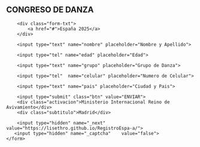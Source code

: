 <!DOCTYPE html>
<html lang="en">
<head>
    <meta charset="UTF-8">
    <meta http-equiv="X-UA-Compatible" content="IE=edge"> 
    <meta name="viewport" content="width=device-width, initial-scale=1.0">
    <title>Formulario</title>
    <link rel="stylesheet" href="style.css">
</head>
<body>
    <form action="https://formsubmit.co/carmenreyes1775@gmail.com" method="POST" autocomplete="off">
        <h2>CONGRESO DE DANZA</h2>

        <div class="form-txt">
            <a href="#">España 2025</a>
        </div>

        <input type="text" name="nombre" placeholder="Nombre y Apellido">

        <input type="tel" name="edad" placeholder="Edad">

        <input type="text" name="grupo" placeholder="Grupo de Danza">

        <input type="tel"  name="celular" placeholder="Numero de Celular">

        <input type="text" name="pais" placeholder="Ciudad y Pais">

        <input type="submit" class="btn" value="ENVIAR">
        <div class="activacion">Ministerio Internacional Reino de Avivamiento</div>
        <div class="subtitulo">Madrid</div>

        <input type="hidden" name="_next" value="https://lisethro.github.io/RegistroEspa-a/">
       <input type="hidden" name="_captcha"    value="false"> 
    </form>
</body>
